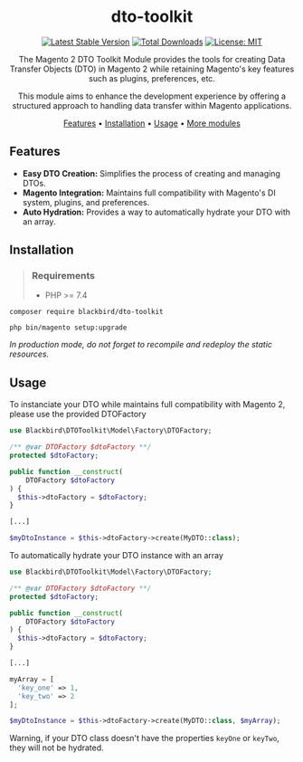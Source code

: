 <!-- markdownlint-configure-file {
  "MD013": {
    "code_blocks": false,
    "tables": false
  },
  "MD033": false,
  "MD041": false
} -->

<div align="center">
  
# dto-toolkit

[![Latest Stable Version](https://img.shields.io/badge/version-1.0.0-blue)](https://packagist.org/packages/blackbird/dto-toolkit)
[![Total Downloads](https://img.shields.io/packagist/dt/blackbird/dto-toolkit)](https://packagist.org/packages/blackbird/dto-toolkit)
[![License: MIT](https://img.shields.io/github/license/blackbird-agency/dto-toolkit.svg)](./LICENSE)


The Magento 2 DTO Toolkit Module provides the tools for creating Data Transfer Objects (DTO) in Magento 2 while retaining Magento's key features such as plugins, preferences, etc.

This module aims to enhance the development experience by offering a structured approach to handling data transfer within Magento applications.

[Features](#features) •
[Installation](#installation) •
[Usage](#usage) •
[More modules](#more-modules)

</div>

## Features

- **Easy DTO Creation:** Simplifies the process of creating and managing DTOs.
- **Magento Integration:** Maintains full compatibility with Magento's DI system, plugins, and preferences.
- **Auto Hydration:** Provides a way to automatically hydrate your DTO with an array.

## Installation

> ### Requirements
> - PHP >= 7.4

```
composer require blackbird/dto-toolkit
```
```
php bin/magento setup:upgrade
```
*In production mode, do not forget to recompile and redeploy the static resources.*

## Usage

To instanciate your DTO while maintains full compatibility with Magento 2, please use the provided DTOFactory
```php
use Blackbird\DTOToolkit\Model\Factory\DTOFactory;

/** @var DTOFactory $dtoFactory **/
protected $dtoFactory;

public function __construct(
    DTOFactory $dtoFactory
) {
  $this->dtoFactory = $dtoFactory;
}

[...]

$myDtoInstance = $this->dtoFactory->create(MyDTO::class);
```

To automatically hydrate your DTO instance with an array
```php
use Blackbird\DTOToolkit\Model\Factory\DTOFactory;

/** @var DTOFactory $dtoFactory **/
protected $dtoFactory;

public function __construct(
    DTOFactory $dtoFactory
) {
  $this->dtoFactory = $dtoFactory;
}

[...]

myArray = [
  'key_one' => 1,
  'key_two' => 2
];

$myDtoInstance = $this->dtoFactory->create(MyDTO::class, $myArray);
```
Warning, if your DTO class doesn't have the properties `keyOne` or `keyTwo`, they will not be hydrated.
